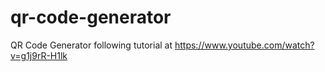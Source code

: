 # qr-code-generator
 QR Code Generator following tutorial at https://www.youtube.com/watch?v=g1j9rR-H1lk
